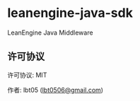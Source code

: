 # leanengine-java-sdk
LeanEngine Java Middleware

## 许可协议

许可协议: MIT

作者: lbt05 (lbt0506@gmail.com)
